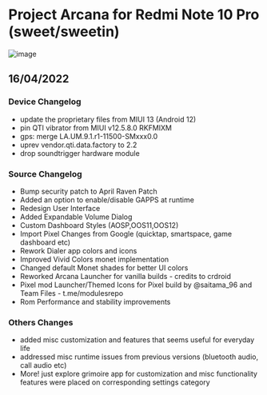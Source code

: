 # Project Arcana for Redmi Note 10 Pro (sweet/sweetin)
![image](https://raw.githubusercontent.com/projectarcana-aosp/manifest/12.x/banner.png)

## 16/04/2022
### Device Changelog
- update the proprietary files from MIUI 13 (Android 12)
- pin QTI vibrator from MIUI v12.5.8.0 RKFMIXM
- gps: merge LA.UM.9.1.r1-11500-SMxxx0.0
- uprev vendor.qti.data.factory to 2.2
- drop soundtrigger hardware module

### Source Changelog
- Bump security patch to April Raven Patch
- Added an option to enable/disable GAPPS at runtime
- Redesign User Interface
- Added Expandable Volume Dialog
- Custom Dashboard Styles (AOSP,OOS11,OOS12)
- Import Pixel Changes from Google (quicktap, smartspace, game dashboard etc)
- Rework Dialer app colors and icons
- Improved Vivid Colors monet implementation
- Changed default Monet shades for better UI colors
- Reworked Arcana Launcher for vanilla builds  - credits to crdroid
- Pixel mod Launcher/Themed Icons for Pixel build by @saitama_96 and Team Files - t.me/modulesrepo
- Rom Performance and stability improvements
### Others Changes
- added misc customization and features that seems useful for everyday life
- addressed misc runtime issues from previous versions (bluetooth audio, call audio etc)
- More! just explore grimoire app for customization and misc functionality features were placed on corresponding settings category
